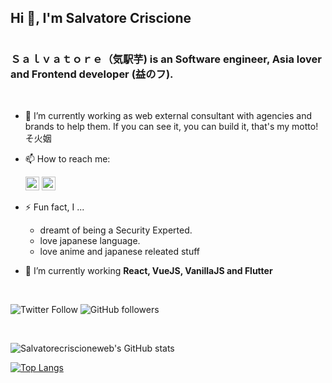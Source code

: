 ## Hi 👋, I'm Salvatore Criscione
<h1 align="center"></h1>
<h3 align="">Ｓａｌｖａｔｏｒｅ（気駅芋) is an Software engineer, Asia lover and Frontend developer (益のフ).</h3>
<br />

- 🔭 I’m currently working as web external consultant with agencies and brands to help them. If you can see it, you can build it, that's my motto! そ火姻
  
- 📫 How to reach me:

    <a href="https://twitter.com/Salvaa0123" target="blank"><img src="https://cdn.jsdelivr.net/npm/simple-icons@3.0.1/icons/twitter.svg" alt="Salvaa0123" height="22" width="22" /></a>
    <a href="https://www.linkedin.com/in/websalvatore01/" target="blank"><img src="https://cdn.jsdelivr.net/npm/simple-icons@3.0.1/icons/linkedin.svg" alt="websalvatore01" height="22" width="22" /></a>


- ⚡ Fun fact, I ...
  
    - dreamt of being a Security Experted.
    - love japanese language.
    - love anime and japanese releated stuff


- 🌱 I’m currently working **React, VueJS, VanillaJS and Flutter**


<br />

![Twitter Follow](https://img.shields.io/twitter/follow/Salvaa0123?label=Salvaa0123&logo=twitter&style=for-the-badge)
![GitHub followers](https://img.shields.io/github/followers/salvatorecriscioneweb?logo=GitHub&style=for-the-badge)

<br />

![Salvatorecriscioneweb's GitHub stats](https://github-readme-stats.vercel.app/api?username=salvatorecriscioneweb&show_icons=true&theme=radical)

[![Top Langs](https://github-readme-stats.vercel.app/api/top-langs/?username=salvatorecriscioneweb&theme=radical)](https://github.com/salvatorecriscioneweb/github-readme-stats)
